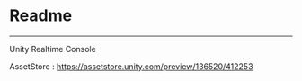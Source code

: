# Readme
-----------------------------------------------
Unity Realtime Console

AssetStore : https://assetstore.unity.com/preview/136520/412253
